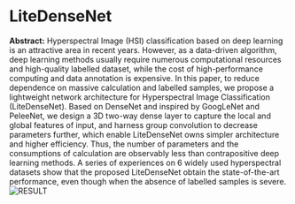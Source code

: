 # LiteDenseNet
**Abstract:** Hyperspectral Image (HSI) classification based on deep learning is an attractive area in recent years. However, as a data-driven algorithm, deep learning methods usually require numerous computational resources and high-quality labelled dataset, while the cost of high-performance computing and data annotation is expensive. In this paper, to reduce dependence on massive calculation and labelled samples, we propose a lightweight network architecture for Hyperspectral Image Classification (LiteDenseNet). Based on DenseNet and inspired by GoogLeNet and PeleeNet, we design a 3D two-way dense layer to capture the local and global features of input, and harness group convolution to decrease parameters further, which enable LiteDenseNet owns simpler architecture and higher efficiency. Thus, the number of parameters and the consumptions of calculation are observably less than contrapositive deep learning methods. A series of experiences on 6 widely used hyperspectral datasets show that the proposed LiteDenseNet obtain the state-of-the-art performance, even though when the absence of labelled samples is severe.
![RESULT](https://github.com/lironui/LiteDenseNet/blob/master/image/number.png)
